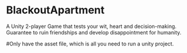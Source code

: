 # BlackoutApartment
A Unity 2-player Game that tests your wit, heart and decision-making. Guarantee to ruin friendships and develop disappointment for humanity.

#Only have the asset file, which is all you need to run a unity project.
